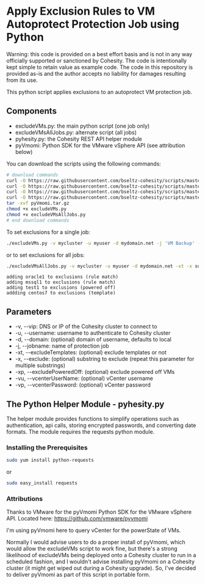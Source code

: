 # Apply Exclusion Rules to VM Autoprotect Protection Job using Python

Warning: this code is provided on a best effort basis and is not in any way officially supported or sanctioned by Cohesity. The code is intentionally kept simple to retain value as example code. The code in this repository is provided as-is and the author accepts no liability for damages resulting from its use.

This python script applies exclusions to an autoprotect VM protection job.

## Components

* excludeVMs.py: the main python script (one job only)
* excludeVMsAllJobs.py: alternate script (all jobs)
* pyhesity.py: the Cohesity REST API helper module
* pyVmomi: Python SDK for the VMware vSphere API (see attribution below)

You can download the scripts using the following commands:

```bash
# download commands
curl -O https://raw.githubusercontent.com/bseltz-cohesity/scripts/master/python/excludeVMs/excludeVMs.py
curl -O https://raw.githubusercontent.com/bseltz-cohesity/scripts/master/python/excludeVMs/excludeVMsAllJobs.py
curl -O https://raw.githubusercontent.com/bseltz-cohesity/scripts/master/python/excludeVMs/pyhesity.py
curl -O https://raw.githubusercontent.com/bseltz-cohesity/scripts/master/python/excludeVMs/pyVmomi.tar.gz
tar -xvf pyVmomi.tar.gz
chmod +x excludeVMs.py
chmod +x excludeVMsAllJobs.py
# end download commands
```

To set exclusions for a single job:

```bash
./excludeVMs.py -v mycluster -u myuser -d mydomain.net -j 'VM Backup' -xt -x sql -x ora -xp -vu administrator@vsphere.local -vp swordfish
```

or to set exclusions for all jobs:

```bash
./excludeVMsAllJobs.py -v mycluster -u myuser -d mydomain.net -xt -x sql -x ora -xp -vu administrator@vsphere.local -vp swordfish
```

```text
adding oracle1 to exclusions (rule match)
adding mssql1 to exclusions (rule match)
adding test1 to exclusions (powered off)
addding centos7 to exclusions (template)
```

## Parameters

* -v, --vip: DNS or IP of the Cohesity cluster to connect to
* -u, --username: username to authenticate to Cohesity cluster
* -d, --domain: (optional) domain of username, defaults to local
* -j, --jobname: name of protection job
* -xt, --excludeTemplates: (optional) exclude templates or not
* -x, --exclude: (optional) substring to exclude (repeat this parameter for multiple substrings)
* -xp, --excludePoweredOff: (optional) exclude powered off VMs
* -vu, --vcenterUserName: (optional) vCenter username
* -vp, --vcenterPassword: (optional) vCenter password

## The Python Helper Module - pyhesity.py

The helper module provides functions to simplify operations such as authentication, api calls, storing encrypted passwords, and converting date formats. The module requires the requests python module.

### Installing the Prerequisites

```bash
sudo yum install python-requests
```

or

```bash
sudo easy_install requests
```

### Attributions

Thanks to VMware for the pyVmomi Python SDK for the VMware vSphere API. Located here: https://github.com/vmware/pyvmomi

I'm using pyVmomi here to query vCenter for the powerState of VMs.

Normally I would advise users to do a proper install of pyVmomi, which would allow the excludeVMs script to work fine, but there's a strong likelihood of excludeVMs being deployed onto a Cohesity cluster to run in a scheduled fashion, and I wouldn't advise installing pyVmomi on a Cohesity cluster (it might get wiped out during a Cohesity upgrade). So, I've decided to deliver pyVmomi as part of this script in portable form.  
